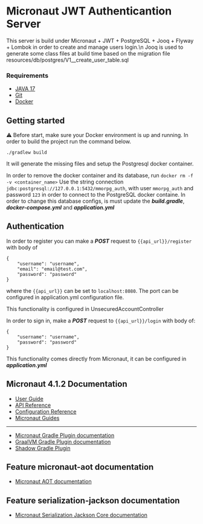 # Micronaut JWT Authenticantion Server
This server is build under Micronaut + JWT + PostgreSQL + Jooq + Flyway + Lombok in order to create and manage users login.\n
Jooq is used to generate some class files at build time based on the migration file resources/db/postgres/V1__create_user_table.sql

### Requirements
* [JAVA 17](https://www.oracle.com/java/technologies/javase/jdk17-archive-downloads.html)
* [Git](https://git-scm.com/)
* [Docker](https://www.docker.com/products/docker-desktop/)
## Getting started

:warning: Before start, make sure your Docker environment is up and running.
In order to build the project run the command below.
```
./gradlew build
```
It will generate the missing files and setup the Postgresql docker container.

In order to remove the docker container and its database, run `docker rm -f -v <container_name>`
Use the string connection `jdbc:postgresql://127.0.0.1:5432/mmorpg_auth`, with user `mmorpg_auth` and password `123` in order to connect to the PostgreSQL docker containe.
In order to change this database configs, is must update the ***build.gradle***, ***docker-compose.yml*** and ***application.yml***
## Authentication

In order to register you can make a ***POST*** request to `{{api_url}}/register` with body of
```
{
    "username": "username",
    "email": "email@test.com",
    "password": "password"
}
```
where the `{{api_url}}` can be set to `localhost:8080`. The port can be configured in application.yml configuration file.

This functionality is configured in UnsecuredAccountController

In order to sign in, make a ***POST*** request to `{{api_url}}/login` with body of:
```
{
    "username": "username",
    "password": "password"
}
```
This functionality comes directly from Micronaut, it can be configured in ***application.yml***

## Micronaut 4.1.2 Documentation

- [User Guide](https://docs.micronaut.io/4.1.2/guide/index.html)
- [API Reference](https://docs.micronaut.io/4.1.2/api/index.html)
- [Configuration Reference](https://docs.micronaut.io/4.1.2/guide/configurationreference.html)
- [Micronaut Guides](https://guides.micronaut.io/index.html)
---

- [Micronaut Gradle Plugin documentation](https://micronaut-projects.github.io/micronaut-gradle-plugin/latest/)
- [GraalVM Gradle Plugin documentation](https://graalvm.github.io/native-build-tools/latest/gradle-plugin.html)
- [Shadow Gradle Plugin](https://plugins.gradle.org/plugin/com.github.johnrengelman.shadow)
## Feature micronaut-aot documentation

- [Micronaut AOT documentation](https://micronaut-projects.github.io/micronaut-aot/latest/guide/)


## Feature serialization-jackson documentation

- [Micronaut Serialization Jackson Core documentation](https://micronaut-projects.github.io/micronaut-serialization/latest/guide/)


